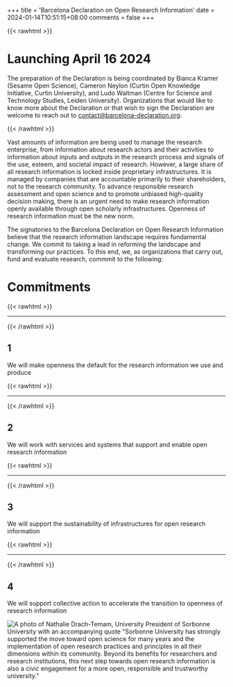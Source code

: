 +++
title = 'Barcelona Declaration on Open Research Information'
date = 2024-01-14T10:51:15+08:00
comments = false
+++

{{< rawhtml >}}
<div class="well home">
<h1>Launching April 16 2024</h1>
<p>
The preparation of the Declaration is being coordinated by Bianca Kramer (Sesame Open Science), Cameron Neylon (Curtin Open Knowledge Initiative, Curtin University), and Ludo Waltman (Centre for Science and Technology Studies, Leiden University). Organizations that would like to know more about the Declaration or that wish to sign the Declaration are welcome to reach out to <a href="mailto:contact@barcelona-declaration.org" title="contact@barcelona-declaration.org">contact@barcelona-declaration.org</a>.
</p>
</div>
{{< /rawhtml >}}

Vast amounts of information are being used to manage the research enterprise, from information about research actors and their activities to information about inputs and outputs in the research process and signals of the use, esteem, and societal impact of research. However, a large share of all research information is locked inside proprietary infrastructures. It is managed by companies that are accountable primarily to their shareholders, not to the research community. To advance responsible research assessment and open science and to promote unbiased high-quality decision making, there is an urgent need to make research information openly available through open scholarly infrastructures. Openness of research information must be the new norm.

The signatories to the Barcelona Declaration on Open Research Information believe that the research information landscape requires fundamental change. We commit to taking a lead in reforming the landscape and transforming our practices. To this end, we, as organizations that carry out, fund and evaluate research, commmit to the following:

# Commitments
{{< rawhtml >}}
<hr class="small">
{{< /rawhtml >}}

## 1

We will make openness the default for the research information
we use and produce

{{< rawhtml >}}
<hr class="small">
{{< /rawhtml >}}

## 2
We will work with services and systems that support
and enable open research information

{{< rawhtml >}}
<hr class="small">
{{< /rawhtml >}}

## 3
We will support the sustainability of infrastructures
for open research information

{{< rawhtml >}}
<hr class="small">
{{< /rawhtml >}}

## 4
We will support collective action to accelerate the transition
to openness of research information

![A photo of Nathalie Drach-Temam, University President of Sorbonne University with an accompanying quote "Sorbonne University has strongly supported the move toward open science for many years and the implementation of open research practices and principles in all their dimensions within its community. Beyond its benefits for researchers and research institutions, this next step towards open research information is also a civic engagement for a more open, responsible and trustworthy university."](/images/quote_drachtemam.jpg)